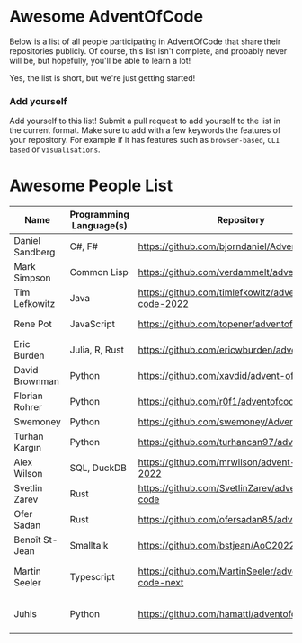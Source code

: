 # Awesome AdventOfCode

Below is a list of all people participating in AdventOfCode that share their repositories publicly. Of course, this list isn't complete, and probably never will be, but hopefully, you'll be able to learn a lot!

Yes, the list is short, but we're just getting started! 

### Add yourself
Add yourself to this list! Submit a pull request to add yourself to the list in the current format. Make sure to add with a few keywords the features of your repository. For example if it has features such as `browser-based`, `CLI based` or `visualisations`. 

# Awesome People List

| Name            | Programming Language(s) | Repository                                          | Features                       |
| --------------- | ----------------------- | --------------------------------------------------- | ------------------------------ |
| Daniel Sandberg | C#, F#                  | https://github.com/bjorndaniel/AdventOfCode         |                                |
| Mark Simpson    | Common Lisp             | https://github.com/verdammelt/advent-of-code        |                                |
| Tim Lefkowitz   | Java                    | https://github.com/timlefkowitz/advent-of-code-2022 | Maven                          |
| Rene Pot        | JavaScript              | https://github.com/topener/adventofcode             | Node/CLI based                 | 
| Eric Burden     | Julia, R, Rust          | https://github.com/ericwburden/advent_of_code       |                                |
| David Brownman  | Python                  | https://github.com/xavdid/advent-of-code            | Writeups, CLI, Runner          |
| Florian Rohrer  | Python                  | https://github.com/r0f1/adventofcode2022            | CLI based                      |
| Swemoney        | Python                  | https://github.com/swemoney/AdventOfCode            |                                |
| Turhan Kargın   | Python                  | https://github.com/turhancan97/adventofcode         | Only Solutions                 |
| Alex Wilson     | SQL, DuckDB             | https://github.com/mrwilson/advent-of-code-2022     |                                |
| Svetlin Zarev   | Rust                    | https://github.com/SvetlinZarev/advent-of-code      | CLI                            |
| Ofer Sadan      | Rust                    | https://github.com/ofersadan85/advent_of_code       |                                |
| Benoît St-Jean  | Smalltalk               | https://github.com/bstjean/AoC2022                  | Squeak Smalltalk               |
| Martin Seeler   | Typescript              | https://github.com/MartinSeeler/advent-of-code-next | Browser based, Visualisation   |
| Juhis           | Python                  | https://github.com/hamatti/adventofcode-2022        | Jupyter Notebook, explanations |
